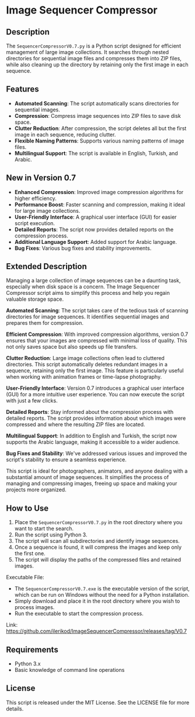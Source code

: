 # Image Sequencer Compressor

## Description
The `SequencerCompressorV0.7.py` is a Python script designed for efficient management of large image collections. It searches through nested directories for sequential image files and compresses them into ZIP files, while also cleaning up the directory by retaining only the first image in each sequence.

## Features
- **Automated Scanning**: The script automatically scans directories for sequential images.
- **Compression**: Compress image sequences into ZIP files to save disk space.
- **Clutter Reduction**: After compression, the script deletes all but the first image in each sequence, reducing clutter.
- **Flexible Naming Patterns**: Supports various naming patterns of image files.
- **Multilingual Support**: The script is available in English, Turkish, and Arabic.

## New in Version 0.7
- **Enhanced Compression**: Improved image compression algorithms for higher efficiency.
- **Performance Boost**: Faster scanning and compression, making it ideal for large image collections.
- **User-Friendly Interface**: A graphical user interface (GUI) for easier script execution.
- **Detailed Reports**: The script now provides detailed reports on the compression process.
- **Additional Language Support**: Added support for Arabic language.
- **Bug Fixes**: Various bug fixes and stability improvements.

## Extended Description
Managing a large collection of image sequences can be a daunting task, especially when disk space is a concern. The Image Sequencer Compressor script aims to simplify this process and help you regain valuable storage space.

**Automated Scanning**: The script takes care of the tedious task of scanning directories for image sequences. It identifies sequential images and prepares them for compression.

**Efficient Compression**: With improved compression algorithms, version 0.7 ensures that your images are compressed with minimal loss of quality. This not only saves space but also speeds up file transfers.

**Clutter Reduction**: Large image collections often lead to cluttered directories. This script automatically deletes redundant images in a sequence, retaining only the first image. This feature is particularly useful when working with animation frames or time-lapse photography.

**User-Friendly Interface**: Version 0.7 introduces a graphical user interface (GUI) for a more intuitive user experience. You can now execute the script with just a few clicks.

**Detailed Reports**: Stay informed about the compression process with detailed reports. The script provides information about which images were compressed and where the resulting ZIP files are located.

**Multilingual Support**: In addition to English and Turkish, the script now supports the Arabic language, making it accessible to a wider audience.

**Bug Fixes and Stability**: We've addressed various issues and improved the script's stability to ensure a seamless experience.

This script is ideal for photographers, animators, and anyone dealing with a substantial amount of image sequences. It simplifies the process of managing and compressing images, freeing up space and making your projects more organized.

## How to Use
1. Place the `SequencerCompressorV0.7.py` in the root directory where you want to start the search.
2. Run the script using Python 3.
3. The script will scan all subdirectories and identify image sequences.
4. Once a sequence is found, it will compress the images and keep only the first one.
5. The script will display the paths of the compressed files and retained images.

Executable File:
- The `SequencerCompressorV0.7.exe` is the executable version of the script, which can be run on Windows without the need for a Python installation.
- Simply download and place it in the root directory where you wish to process images.
- Run the executable to start the compression process.
  
Link: https://github.com/ilerikod/ImageSequencerCompressor/releases/tag/V0.7

## Requirements
- Python 3.x
- Basic knowledge of command line operations

## License
This script is released under the MIT License. See the LICENSE file for more details.

